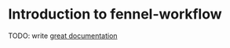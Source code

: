 # Introduction to fennel-workflow

TODO: write [great documentation](http://jacobian.org/writing/what-to-write/)
